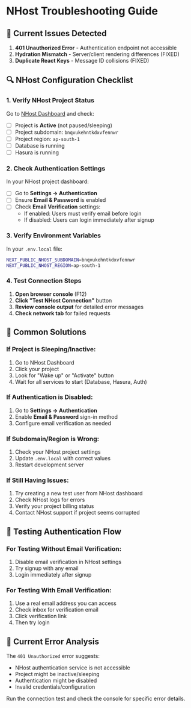 # NHost Troubleshooting Guide

## 🚨 Current Issues Detected

1. **401 Unauthorized Error** - Authentication endpoint not accessible
2. **Hydration Mismatch** - Server/client rendering differences (FIXED)
3. **Duplicate React Keys** - Message ID collisions (FIXED)

## 🔍 NHost Configuration Checklist

### 1. Verify NHost Project Status
Go to [NHost Dashboard](https://app.nhost.io) and check:

- [ ] Project is **Active** (not paused/sleeping)
- [ ] Project subdomain: `bnqvukehntkdxvfennwr`
- [ ] Project region: `ap-south-1`
- [ ] Database is running
- [ ] Hasura is running

### 2. Check Authentication Settings
In your NHost project dashboard:

- [ ] Go to **Settings → Authentication**
- [ ] Ensure **Email & Password** is enabled
- [ ] Check **Email Verification** settings:
  - If enabled: Users must verify email before login
  - If disabled: Users can login immediately after signup

### 3. Verify Environment Variables
In your `.env.local` file:

```bash
NEXT_PUBLIC_NHOST_SUBDOMAIN=bnqvukehntkdxvfennwr
NEXT_PUBLIC_NHOST_REGION=ap-south-1
```

### 4. Test Connection Steps

1. **Open browser console** (F12)
2. **Click "Test NHost Connection"** button
3. **Review console output** for detailed error messages
4. **Check network tab** for failed requests

## 🔧 Common Solutions

### If Project is Sleeping/Inactive:
1. Go to NHost Dashboard
2. Click your project
3. Look for "Wake up" or "Activate" button
4. Wait for all services to start (Database, Hasura, Auth)

### If Authentication is Disabled:
1. Go to **Settings → Authentication**
2. Enable **Email & Password** sign-in method
3. Configure email verification as needed

### If Subdomain/Region is Wrong:
1. Check your NHost project settings
2. Update `.env.local` with correct values
3. Restart development server

### If Still Having Issues:
1. Try creating a new test user from NHost dashboard
2. Check NHost logs for errors
3. Verify your project billing status
4. Contact NHost support if project seems corrupted

## 📱 Testing Authentication Flow

### For Testing Without Email Verification:
1. Disable email verification in NHost settings
2. Try signup with any email
3. Login immediately after signup

### For Testing With Email Verification:
1. Use a real email address you can access
2. Check inbox for verification email
3. Click verification link
4. Then try login

## 🐛 Current Error Analysis

The `401 Unauthorized` error suggests:
- NHost authentication service is not accessible
- Project might be inactive/sleeping
- Authentication might be disabled
- Invalid credentials/configuration

Run the connection test and check the console for specific error details.
